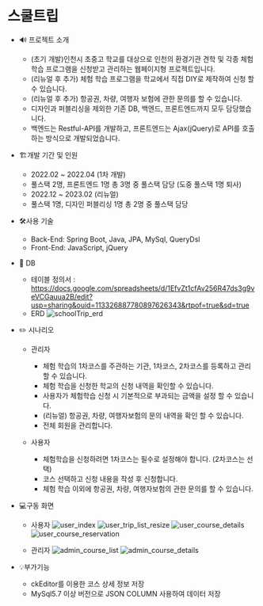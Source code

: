 # 스쿨트립

* 🔊 프로젝트 소개
  * (초기 개발)인천시 초중고 학교를 대상으로 인천의 환경기관 견학 및 각종 체험학습 프로그램을 신청받고 관리하는 웹페이지형 프로젝트입니다.
  * (리뉴얼 후 추가) 체험 학습 프로그램을 학교에서 직접 DIY로 제작하여 신청 할 수 있습니다.
  * (리뉴얼 후 추가) 항공권, 차량, 여행자 보험에 관한 문의를 할 수 있습니다.
  * 디자인과 퍼블리싱을 제외한 기존 DB, 백엔드, 프론트엔드까지 모두 담당했습니다.
  * 백엔드는 Restful-API를 개발하고, 프론트엔드는 Ajax(jQuery)로 API를 호출하는 방식으로 개발되었습니다.

* 🏗️개발 기간 및 인원 
  * 2022.02 ~ 2022.04 (1차 개발)
  * 풀스택 2명, 프론트엔드 1명 총 3명 중 풀스택 담당 (도중 풀스택 1명 퇴사)
  * 2022.12 ~ 2023.02 (리뉴얼)
  * 풀스택 1명, 디자인 퍼블리싱 1명 총 2명 중 풀스택 담당
  
* 🛠️사용 기술
  * Back-End: Spring Boot, Java, JPA, MySql, QueryDsl
  * Front-End: JavaScript, jQuery

* 📅 DB
  * 테이블 정의서 : https://docs.google.com/spreadsheets/d/1EfvZt1cfAv256R47ds3g9veVCGauua2B/edit?usp=sharing&ouid=113326887780897626343&rtpof=true&sd=true
  * ERD
![schoolTrip_erd](https://github.com/maroowj/filedTrip/assets/77284101/9688ce2f-b1c7-4f03-a96e-dcf43f6eba1e)

* ✏️ 시나리오
  * 관리자
    * 체험 학습의 1차코스를 주관하는 기관, 1차코스, 2차코스를 등록하고 관리 할 수 있습니다.
    * 체험 학습을 신청한 학교의 신청 내역을 확인할 수 있습니다.
    * 사용자가 체험학습 신청 시 기본적으로 부과되는 금액을 설정 할 수 있습니다.
    * (리뉴얼) 항공권, 차량, 여행자보험의 문의 내역을 확인 할 수 있습니다.
    * 전체 회원을 관리합니다.
        
  * 사용자
    * 체험학습을 신청하려면 1차코스는 필수로 설정해야 합니다. (2차코스는 선택)
    * 코스 선택하고 신청 내용을 작성 후 신청합니다.
    * 체험 학습 이외에 항공권, 차량, 여행자보험의 관한 문의를 할 수 있습니다.    
    
   
* 💻구동 화면
  * 사용자
![user_index](https://github.com/maroowj/filedTrip/assets/77284101/14ae8ef9-a45c-4096-a1e1-5370269f1ef0)
![user_trip_list_resize](https://github.com/maroowj/filedTrip/assets/77284101/a5a9e192-dec8-4970-83bd-18ac6ff6e726)
![user_course_details](https://github.com/maroowj/filedTrip/assets/77284101/3398a7e5-3f03-43a5-915e-d64b75a6e82b)
![user_course_reservation](https://github.com/maroowj/filedTrip/assets/77284101/03f1e00a-5c58-4894-86d9-691ec4fa3125)

  * 관리자
![admin_course_list](https://github.com/maroowj/filedTrip/assets/77284101/5dc676ff-9685-4230-b7a7-9ee757c58b5a)
![admin_course_details](https://github.com/maroowj/filedTrip/assets/77284101/4aabfc2f-2144-4af9-8daa-aff248e53fff)

* 💡부가기능
  * ckEditor를 이용한 코스 상세 정보 저장
  * MySql5.7 이상 버전으로 JSON COLUMN 사용하여 데이터 저장

